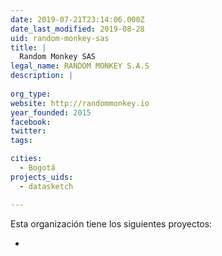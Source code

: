 ```yaml
---
date: 2019-07-21T23:14:06.000Z
date_last_modified: 2019-08-28
uid: random-monkey-sas
title: |
  Random Monkey SAS
legal_name: RANDOM MONKEY S.A.S
description: |
  
org_type: 
website: http://randommonkey.io
year_founded: 2015
facebook: 
twitter: 
tags:

cities: 
  - Bogotá
projects_uids:
  - datasketch

---
```


Esta organización tiene los siguientes proyectos:

- [](/proyectos/datasketch)
